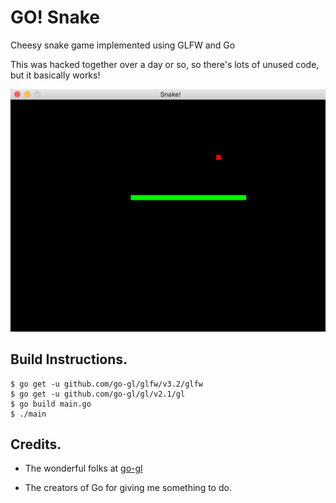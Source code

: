 # GO! Snake
Cheesy snake game implemented using GLFW and Go

This was hacked together over a day or so, so there's lots of unused code, but it basically works!

[![screenshot](https://github.com/awdavies/goSnake/raw/master/img/screenie.png)](#)

## Build Instructions.

```
$ go get -u github.com/go-gl/glfw/v3.2/glfw 
$ go get -u github.com/go-gl/gl/v2.1/gl 
$ go build main.go
$ ./main
```

## Credits.

* The wonderful folks at [go-gl](https://github.com/go-gl)

* The creators of Go for giving me something to do.
